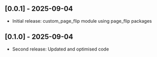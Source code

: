 ## [0.0.1] - 2025-09-04

- Initial release: custom_page_flip module using page_flip packages 

## [0.1.0] - 2025-09-04

- Second release: Updated and optimised code 